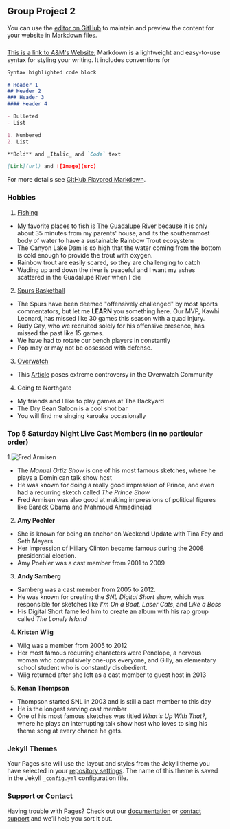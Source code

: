 ## Group Project 2

You can use the [editor on GitHub](https://github.com/snavetrain/Group-Project-2/edit/master/index.md) to maintain and preview the content for your website in Markdown files.



### 
[This is a link to A&M's Website:](http://www.tamu.edu/)
Markdown is a lightweight and easy-to-use syntax for styling your writing. It includes conventions for

```markdown
Syntax highlighted code block

# Header 1
## Header 2
### Header 3
#### Header 4

- Bulleted
- List

1. Numbered
2. List

**Bold** and _Italic_ and `Code` text

[Link](url) and ![Image](src)
```

For more details see [GitHub Flavored Markdown](https://guides.github.com/features/mastering-markdown/).

### Hobbies
1. [Fishing](https://res.cloudinary.com/simpleview/image/upload/c_fill,f_auto,q_65,w_768/v1/clients/norway/Fishing_2152634f-ba23-4044-8145-6ec3bab642bf.png)
- My favorite places to fish is [The Guadalupe River](https://tpwd.texas.gov/fishboat/fish/management/stocking/guadalupe.phtml) because it is only about 35 minutes from my parents' house, and its the southernmost body of water to have a sustainable Rainbow Trout ecosystem
- The Canyon Lake Dam is so high that the water coming from the bottom is cold enough to provide the trout with oxygen. 
- Rainbow trout are easily scared, so they are challenging to catch
- Wading up and down the river is peaceful and I want my ashes scattered in the Guadalupe River when I die
2. [Spurs Basketball](https://basketballhq.com/wp-content/uploads/2015/10/hi-res-159737409_crop_650x440.jpg)
- The Spurs have been deemed "offensively challenged" by most sports commentators, but let me **LEARN** you something here.  Our MVP, Kawhi Leonard, has missed like 30 games this season with a quad injury.  
- Rudy Gay, who we recruited solely for his offensive presence, has missed the past like 15 games. 
- We have had to rotate our bench players in constantly
- Pop may or may not be obsessed with defense. 
3. [Overwatch](https://d1u1mce87gyfbn.cloudfront.net/media/screenshot/widowmaker-screenshot-004.jpg)
- This [Article](http://knowyourmeme.com/photos/1325069-overwatch) poses extreme controversy in the Overwatch Community
4. Going to Northgate
- My friends and I like to play games at The Backyard
- The Dry Bean Saloon is a cool shot bar
- You will find me singing karoake occasionally

### Top 5 Saturday Night Live Cast Members (in no particular order)
1.![ **Fred Armisen**](https://www.usmagazine.com/wp-content/uploads/697121782_fred-armisen-zoom-5b1522c3-0438-4fea-ac99-60658ae46616.jpg)
- The _Manuel Ortiz Show_ is one of his most famous sketches, where he plays a Dominican talk show host
- He was known for doing a really good impression of Prince, and even had a recurring sketch called _The Prince Show_
- Fred Armisen was also good at making impressions of political figures like Barack Obama and Mahmoud Ahmadinejad
2. **Amy Poehler**
- She is known for being an anchor on Weekend Update with Tina Fey and Seth Meyers.
- Her impression of Hillary Clinton became famous during the 2008 presidential election.
- Amy Poehler was a cast member from 2001 to 2009
3. **Andy Samberg**
- Samberg was a cast member from 2005 to 2012.
- He was known for creating the _SNL Digital Short_ show, which was responsible for sketches like _I'm On a Boat, Laser Cats_, and _Like a Boss_
- His Digital Short fame led him to create an album with his rap group called _The Lonely Island_
4. **Kristen Wiig**
- Wiig was a member from 2005 to 2012
- Her most famous recurring characters were Penelope, a nervous woman who compulsively one-ups everyone, and Gilly, an elementary school student who is constantly disobedient.
- Wiig returned after she left as a cast member to guest host in 2013
5. **Kenan Thompson**
- Thompson started SNL in 2003 and is still a cast member to this day
- He is the longest serving cast member
- One of his most famous sketches was titled _What's Up With That?_, where he plays an interrupting talk show host who loves to sing his theme song at every chance he gets. 

### Jekyll Themes

Your Pages site will use the layout and styles from the Jekyll theme you have selected in your [repository settings](https://github.com/snavetrain/Group-Project-2/settings). The name of this theme is saved in the Jekyll `_config.yml` configuration file.

### Support or Contact

Having trouble with Pages? Check out our [documentation](https://help.github.com/categories/github-pages-basics/) or [contact support](https://github.com/contact) and we’ll help you sort it out.

